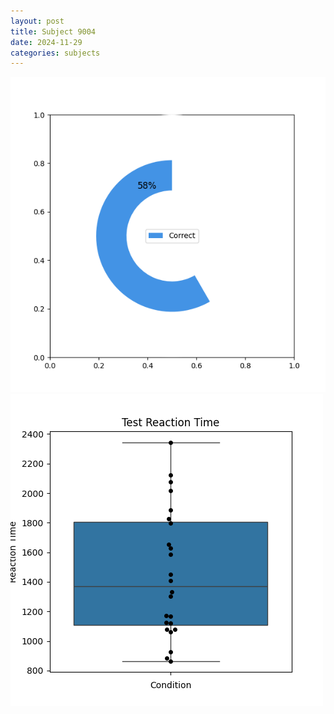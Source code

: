 ```yaml
---
layout: post
title: Subject 9004
date: 2024-11-29
categories: subjects
---
```


![](data/9004/run-32/9004_FN_acc_test.png)
![](data/9004/run-32/9004_FN_rt.png)
